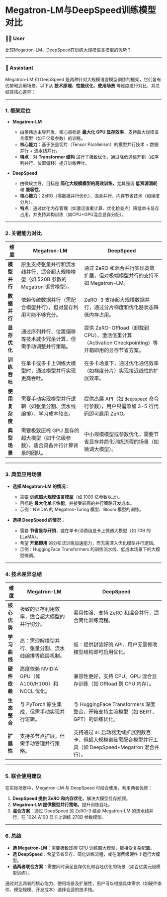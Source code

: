 # Megatron-LM与DeepSpeed训练模型对比

### 🧑‍💻 User

比较Megatron-LM、DeepSpeed在训练大规模语言模型的优势？

---

### 🤖 Assistant

Megatron-LM 和 DeepSpeed 是两种针对大规模语言模型训练的框架，它们各有优势和适用场景。以下从 **技术原理、性能优化、使用场景** 等维度进行对比，并总结其核心差异：

---

### **1. 框架定位**
- **Megatron-LM**
  - 由英伟达主导开发，核心目标是 **最大化 GPU 显存效率**，支持超大规模语言模型（如千亿级参数）的训练。
  - **核心能力**：基于张量切片（Tensor Parallelism）的模型并行技术 + 数据并行 + 流水线并行。
  - **特点**：对 **Transformer 结构** 进行了极致优化，通过降低通信开销（如序列并行、位置偏移）提升训练吞吐。

- **DeepSpeed**
  - 由微软主导，目标是 **简化大规模模型的高效训练**，尤其强调 **低资源消耗** 和 **兼容性**。
  - **核心能力**：ZeRO（零数据并行优化）、混合并行、内存节省技术（如梯度分片）。
  - **特点**：通过优化内存管理（如激活值重计算、优化检查点）降低单卡显存占用，并支持异构训练（如CPU+GPU混合显存分配）。

---

### **2. 关键能力对比**
| **维度**                | **Megatron-LM**                                                                 | **DeepSpeed**                                                                 |
|-------------------------|--------------------------------------------------------------------------------|------------------------------------------------------------------------------|
| **模型并行**            | 原生支持张量并行和流水线并行，适合超大规模模型（如 520B 参数的 Megatron 语言模型）。| 通过 ZeRO 和混合并行实现高效扩展，但对极端模型并行的支持不如 Megatron-LM。     |
| **数据并行**            | 依赖传统数据并行（需配合模型并行），但对显存利用可能不够充分。                     | ZeRO-3 支持超大规模数据并行，通过分片梯度和优化器状态降低内存占用。           |
| **显存优化**            | 通过序列并行、位置偏移等技术减少冗余计算，但需手动调整并行策略。                     | 提供 ZeRO-Offload（卸载到 CPU）、激活值重计算（Activation Checkpointing）等开箱即用的显存节省方案。 |
| **训练吞吐**            | 在单卡或多卡上训练大模型时，通过模型并行实现更高吞吐。                             | 在多卡场景下，通过优化通信效率（如梯度分片）实现接近线性的扩展效率。           |
| **使用复杂度**          | 需要手动实现模型并行逻辑（如张量分割、流水线编排），学习成本较高。                   | 提供高层 API（如 `deepspeed` 命令行参数），用户只需添加 3-5 行代码即可启用 ZeRO。|
| **典型场景**            | 需要极致压榨 GPU 显存的超大模型（如千亿级参数），适合具备并行计算背景的团队。        | 中小规模模型或参数优化，需要节省显存并简化训练流程的场景（如微调大模型）。     |

---

### **3. 典型应用场景**
- **选择 Megatron-LM 的情况**：
  - 需要 **训练超大规模语言模型**（如 1000 亿参数以上）。
  - 目标是 **最大化单卡性能**，并接受较高的并行策略开发成本。
  - 示例：NVIDIA 的 Megatron-Turing 模型、Bloom 模型的训练。

- **选择 DeepSpeed 的情况**：
  - 需要 **节省显存开销**，或在单卡/消费级显卡上微调大模型（如 70B 的 LLaMA）。
  - 希望 **开箱即用** 的分布式训练加速能力，而无需深入优化模型并行逻辑。
  - 示例：HuggingFace Transformers 的训练流水线、低成本场景下的大模型微调。

---

### **4. 技术差异总结**
| **维度**       | **Megatron-LM**                                                                 | **DeepSpeed**                                                                 |
|----------------|--------------------------------------------------------------------------------|------------------------------------------------------------------------------|
| **核心优势**   | 极致的显存利用效率，适合超大模型的并行切分。                                     | 易用性强、支持 ZeRO 和混合并行，适合简化训练流程。                             |
| **学习曲线**   | 高：需理解模型并行、张量分割、流水线编排等底层机制。                               | 低：提供封装好的 API，用户无需修改模型结构即可启用优化。                       |
| **硬件依赖**   | 高度依赖 NVIDIA GPU（如 A100/H100）和 NCCL 优化。                                | 兼容性更好，支持 CPU、GPU 混合显存训练（如 Offload 到 CPU 内存）。            |
| **生态整合**   | 与 PyTorch 原生集成，但需手动实现并行逻辑。                                       | 与 HuggingFace Transformers 深度整合，开箱支持主流模型（如 BERT、GPT）的训练优化。|
| **扩展性**     | 支持多节点扩展，但需手动管理并行策略。                                             | 支持通过 `ds` 启动器无缝扩展到数百卡，但超大规模训练需配合模型并行工具（如 DeepSpeed+Megatron 混合并行）。|

---

### **5. 联合使用建议**
在实际场景中，Megatron-LM 与 DeepSpeed 可结合使用，利用两者优势：
1. **DeepSpeed 提供 ZeRO 和内存优化**，解决大模型显存瓶颈。
2. **Megatron-LM 提供模型并行策略**，提升训练吞吐。
3. **混合方案**：通过 DeepSpeed 的 ZeRO-3 结合 Megatron-LM 的流水线并行，在 1024 A100 显卡上训练 270B 参数模型。

---

### **6. 总结**
- **选 Megatron-LM**：需要极致压榨 GPU 训练超大模型，能接受复杂配置。
- **选 DeepSpeed**：希望节省显存、简化训练流程，或在消费级硬件上运行大模型。
- **选两者联合方案**：需要同时满足显存优化和吞吐优化的场景（如百亿美元级模型训练）。

通过对比两者的核心能力、使用场景及扩展性，用户可以根据具体需求（如硬件条件、模型规模、开发成本）选择合适的技术栈。